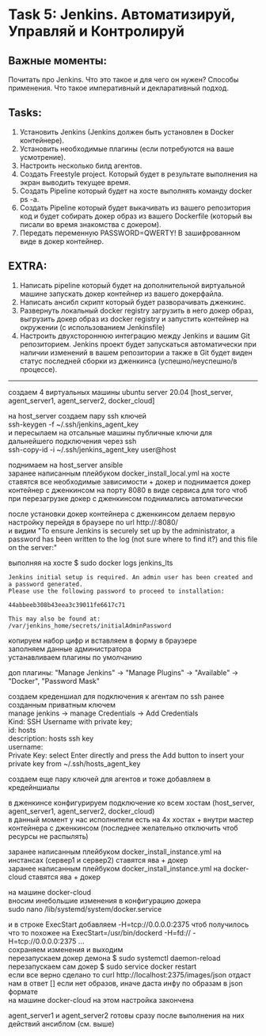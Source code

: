 # Task 5: Jenkins. Автоматизируй, Управляй и Контролируй  
   
## Важные моменты:  
Почитать про Jenkins. Что это такое и для чего он нужен? Способы применения. Что такое императивный и декларативный подход.   
  
## Tasks:  
1. Установить Jenkins (Jenkins должен быть установлен  в Docker контейнере).  
2. Установить необходимые плагины (если потребуются на ваше усмотрение).  
3. Настроить несколько билд агентов.  
4. Создать Freestyle project. Который будет в результате выполнения на экран выводить текущее время.  
5. Создать Pipeline который будет на хосте выполнять команду docker ps -a.  
6. Создать Pipeline который будет выкачивать из вашего репозитория код и будет собирать докер образ из вашего Dockerfile (который вы писали во время знакомства с докером).  
7. Передать переменную PASSWORD=QWERTY! В зашифрованном виде в докер контейнер.  
  
## EXTRA:  
1. Написать pipeline который будет на дополнительной виртуальной машине запускать докер контейнер из вашего докерфайла.  
2. Написать ансибл скрипт который будет разворачивать дженкинс.  
3. Развернуть локальный docker registry загрузить в него докер образ, выгрузить докер образ из docker registry и запустить контейнер на окружении (с использованием Jenkinsfile)  
4. Настроить двухстороннюю интеграцию между Jenkins и вашим Git репозиторием. Jenkins проект будет запускаться автоматически при наличии изменений в вашем репозитории а также в Git будет виден статус последней сборки из дженкинса (успешно/неуспешно/в процессе).  

--------
создаем 4 виртуальных машины ubuntu server 20.04 [host_server, agent_server1, agent_server2, docker_cloud]  

на host_server создаем пару ssh ключей  
ssh-keygen -f ~/.ssh/jenkins_agent_key  
и пересылаем на отсальные машины публичные ключи для дальнейшего подключения через ssh  
ssh-copy-id -i ~/.ssh/jenkins_agent_key user@host  
  
поднимаем на host_server ansible  
заранее написанным плейбуком docker_install_local.yml на хосте ставятся все необходимые зависимости + докер и поднимается докер контейнер с дженкинсом на порту 8080 в виде сервиса для того чтоб при перезагрузке докер с дженкинсом поднимались автоматически

после установки докер контейнера с дженкинсом делаем первую настройку перейдя в браузере по url http://<youJenkinsServerIp>:8080/  
и видим "To ensure Jenkins is securely set up by the administrator, a password has been written to the log (not sure where to find it?) and this file on the server:"   
  
выполняя на хосте $ sudo docker logs jenkins_lts  
```
Jenkins initial setup is required. An admin user has been created and a password generated.
Please use the following password to proceed to installation:

44abbeeb308b43eea3c39011fe6617c71

This may also be found at: /var/jenkins_home/secrets/initialAdminPassword
```
копируем набор цифр и вставляем в форму в браузере  
заполняем данные администратора  
устанавливаем плагины по умолчанию  
  
   
доп плагины: "Manage Jenkins" -> "Manage Plugins" -> "Available" -> "Docker", "Password Mask"  
  
   
создаем креденшиал для подключения к агентам по ssh ранее созданным приватным ключем  
manage jenkins -> manage Credentials -> Add Credentials  
Kind: SSH Username with private key;  
id: hosts  
description: hosts ssh key  
username: <username>  
Private Key: select Enter directly and press the Add button to insert your private key from ~/.ssh/hosts_agent_key  
    
создаем еще пару ключей для агентов и тоже добавляем в кредейншиалы   
  
в дженкинсе конфигурируем подключение ко всем хостам (host_server, agent_server1, agent_server2, docker_cloud)   
в данный момент у нас исполнители есть на 4х хостах + внутри мастер контейнера с дженкинсом (последнее желательно отключить чтоб ресурсы не распылять)  
   
заранее написанным плейбуком docker_install_instance.yml на инстансах (сервер1 и сервер2) ставятся ява + докер  
заранее написанным плейбуком docker_install_instance.yml на docker-cloud ставятся ява + докер  
   
на машине docker-cloud  
вносим инебольшие изменения в конфигурацию докера  
sudo nano /lib/systemd/system/docker.service  

и в строке ExecStart добавляем -H=tcp://0.0.0.0:2375 чтоб получилось что то похожее на ExecStart=/usr/bin/dockerd -H=fd:// -H=tcp://0.0.0.0:2375 ...  
сохраняем изменения и выходим  
перезапускаем докер демона $ sudo systemctl daemon-reload  
перезапускаем сам докер $ sudo service docker restart  
если все верно сделано то curl http://localhost:2375/images/json отдаст нам в ответ [] если нет образов, иначе даста инфу по образам в json формате  
на машине docker-cloud на этом настройка закончена  
   
agent_server1 и agent_server2 готовы сразу после выполнения на них действий ансиблом (см. выше)  
   

